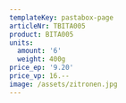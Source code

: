 ```yaml
---
templateKey: pastabox-page
articleNr: TBITA005
product: BITA005
units:
  amount: '6'
  weight: 400g
price_ep: '9.20'
price_vp: 16.--
image: /assets/zitronen.jpg
---
```


